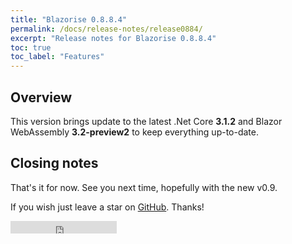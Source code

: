 ```yaml
---
title: "Blazorise 0.8.8.4"
permalink: /docs/release-notes/release0884/
excerpt: "Release notes for Blazorise 0.8.8.4"
toc: true
toc_label: "Features"
---
```


## Overview

This version brings update to the latest .Net Core **3.1.2** and Blazor WebAssembly **3.2-preview2** to keep everything up-to-date.

## Closing notes

That's it for now. See you next time, hopefully with the new v0.9.

If you wish just leave a star on [GitHub](https://github.com/stsrki/Blazorise). Thanks!

<iframe src="https://ghbtns.com/github-btn.html?user=stsrki&repo=Blazorise&type=star&count=true" frameborder="0" scrolling="0" width="170px" height="20px"></iframe>